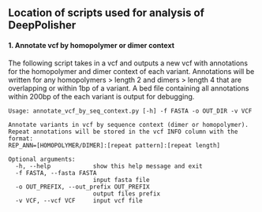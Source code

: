 ## Location of scripts used for analysis of DeepPolisher

#### 1. Annotate vcf by homopolymer or dimer context

The following script takes in a vcf and outputs a new vcf with annotations for the homopolymer and dimer context of each variant. Annotations will be written for any homopolymers > length 2 and dimers > length 4 that are overlapping or within 1bp of a variant. A bed file containing all annotations within 200bp of the each variant is output for debugging.

```
Usage: annotate_vcf_by_seq_context.py [-h] -f FASTA -o OUT_DIR -v VCF

Annotate variants in vcf by sequence context (dimer or homopolymer).
Repeat annotations will be stored in the vcf INFO column with the format:
REP_ANN=[HOMOPOLYMER/DIMER]:[repeat pattern]:[repeat length]

Optional arguments:
  -h, --help            show this help message and exit
  -f FASTA, --fasta FASTA
                        input fasta file
  -o OUT_PREFIX, --out_prefix OUT_PREFIX
                        output files prefix
  -v VCF, --vcf VCF     input vcf file

```
